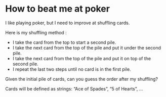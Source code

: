 # How to beat me at poker

I like playing poker, but I need to improve at shuffling cards.

Here is my shuffling method :

-   I take the card from the top to start a second pile.
-   I take the next card from the top of the pile and put it under the second pile.
-   I take the next card from the top of the pile and put it on top of the second pile.
-   I repeat the last two steps until no card is in the first pile.

Given the initial pile of cards, can you guess the order after my shuffling?

Cards will be defined as strings: “Ace of Spades”, “5 of Hearts”, …
